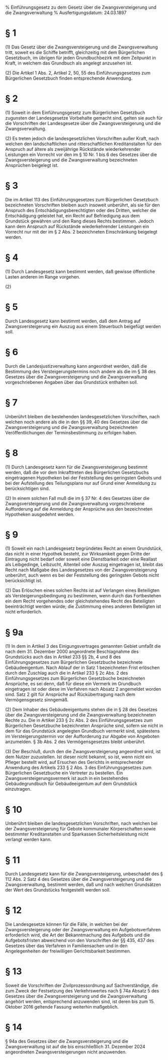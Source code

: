 % Einführungsgesetz zu dem Gesetz über die Zwangsversteigerung und die Zwangsverwaltung
% Ausfertigungsdatum: 24.03.1897
 
# § 1

(1) Das Gesetz über die Zwangsversteigerung und die Zwangsverwaltung tritt, soweit es die Schiffe betrifft, gleichzeitig mit dem Bürgerlichen Gesetzbuch, im übrigen für jeden Grundbuchbezirk mit dem Zeitpunkt in Kraft, in welchem das Grundbuch als angelegt anzusehen ist.

(2) Die Artikel 1 Abs. 2, Artikel 2, 50, 55 des Einführungsgesetzes zum Bürgerlichen Gesetzbuch finden entsprechende Anwendung.

# § 2

(1) Soweit in dem Einführungsgesetz zum Bürgerlichen Gesetzbuch zugunsten der Landesgesetze Vorbehalte gemacht sind, gelten sie auch für die Vorschriften der Landesgesetze über die Zwangsversteigerung und die Zwangsverwaltung.

(2) Es treten jedoch die landesgesetzlichen Vorschriften außer Kraft, nach welchen den landschaftlichen und ritterschaftlichen Kreditanstalten für den Anspruch auf ältere als zweijährige Rückstände wiederkehrender Leistungen ein Vorrecht vor den im § 10 Nr. 1 bis 6 des Gesetzes über die Zwangsversteigerung und die Zwangsverwaltung bezeichneten Ansprüchen beigelegt ist.

# § 3

Die im Artikel 113 des Einführungsgesetzes zum Bürgerlichen Gesetzbuch bezeichneten Vorschriften bleiben auch insoweit unberührt, als sie für den Anspruch des Entschädigungsberechtigten oder des Dritten, welcher die Entschädigung geleistet hat, ein Recht auf Befriedigung aus dem Grundstück gewähren und den Rang dieses Rechts bestimmen. Jedoch kann dem Anspruch auf Rückstände wiederkehrender Leistungen ein Vorrecht nur mit der im § 2 Abs. 2 bezeichneten Einschränkung beigelegt werden.

# § 4

(1) Durch Landesgesetz kann bestimmt werden, daß gewisse öffentliche Lasten anderen im Range vorgehen.

(2)

# § 5

Durch Landesgesetz kann bestimmt werden, daß dem Antrag auf Zwangsversteigerung ein Auszug aus einem Steuerbuch beigefügt werden soll.

# § 6

Durch die Landesjustizverwaltung kann angeordnet werden, daß die Bestimmung des Versteigerungstermins noch andere als die im § 38 des Gesetzes über die Zwangsversteigerung und die Zwangsverwaltung vorgeschriebenen Angaben über das Grundstück enthalten soll.

# § 7

Unberührt bleiben die bestehenden landesgesetzlichen Vorschriften, nach welchen noch andere als die in den §§ 39, 40 des Gesetzes über die Zwangsversteigerung und die Zwangsverwaltung bezeichneten Veröffentlichungen der Terminsbestimmung zu erfolgen haben.

# § 8

(1) Durch Landesgesetz kann für die Zwangsversteigerung bestimmt werden, daß die vor dem Inkrafttreten des Bürgerlichen Gesetzbuchs eingetragenen Hypotheken bei der Feststellung des geringsten Gebots und bei der Aufstellung des Teilungsplans nur auf Grund einer Anmeldung zu berücksichtigen sind.

(2) In einem solchen Fall muß die im § 37 Nr. 4 des Gesetzes über die Zwangsversteigerung und die Zwangsverwaltung vorgeschriebene Aufforderung auf die Anmeldung der Ansprüche aus den bezeichneten Hypotheken ausgedehnt werden.

# § 9

(1) Soweit ein nach Landesgesetz begründetes Recht an einem Grundstück, das nicht in einer Hypothek besteht, zur Wirksamkeit gegen Dritte der Eintragung nicht bedarf oder soweit eine Dienstbarkeit oder eine Reallast als Leibgedinge, Leibzucht, Altenteil oder Auszug eingetragen ist, bleibt das Recht nach Maßgabe des Landesgesetzes von der Zwangsversteigerung unberührt, auch wenn es bei der Feststellung des geringsten Gebots nicht berücksichtigt ist.

(2) Das Erlöschen eines solchen Rechts ist auf Verlangen eines Beteiligten als Versteigerungsbedingung zu bestimmen, wenn durch das Fortbestehen ein dem Recht vorgehendes oder gleichstehendes Recht des Beteiligten beeinträchtigt werden würde; die Zustimmung eines anderen Beteiligten ist nicht erforderlich.

# § 9a

(1) In dem in Artikel 3 des Einigungsvertrages genannten Gebiet umfaßt die nach dem 31. Dezember 2000 angeordnete Beschlagnahme des Grundstücks auch das in Artikel 233 §§ 2b, 4 und 8 des Einführungsgesetzes zum Bürgerlichen Gesetzbuche bezeichnete Gebäudeeigentum. Nach Ablauf der in Satz 1 bezeichneten Frist erlöschen durch den Zuschlag auch die in Artikel 233 § 2c Abs. 2 des Einführungsgesetzes zum Bürgerlichen Gesetzbuche bezeichneten Ansprüche, es sei denn, daß für diese ein Vermerk im Grundbuch eingetragen ist oder diese im Verfahren nach Absatz 2 angemeldet worden sind. Satz 2 gilt für Ansprüche auf Rückübertragung nach dem Vermögensgesetz sinngemäß.

(2) Dem Inhaber des Gebäudeeigentums stehen die in § 28 des Gesetzes über die Zwangsversteigerung und die Zwangsverwaltung bezeichneten Rechte zu. Die in Artikel 233 § 2c Abs. 2 des Einführungsgesetzes zum Bürgerlichen Gesetzbuche bezeichneten Ansprüche sind, sofern sie nicht in dem für das Grundstück angelegten Grundbuch vermerkt sind, spätestens im Versteigerungstermin vor der Aufforderung zur Abgabe von Angeboten anzumelden. § 3b Abs. 2 des Vermögensgesetzes bleibt unberührt.

(3) Der Beschluß, durch den die Zwangsversteigerung angeordnet wird, ist dem Nutzer zuzustellen. Ist dieser nicht bekannt, so ist, wenn nicht ein Pfleger bestellt wird, auf Ersuchen des Gerichts in entsprechender Anwendung des Artikels 233 § 2 Abs. 3 des Einführungsgesetzes zum Bürgerlichen Gesetzbuche ein Vertreter zu bestellen. Ein Zwangsversteigerungsvermerk ist auch in ein bestehendes Gebäudegrundbuch für Gebäudeeigentum auf dem Grundstück einzutragen.

# § 10

Unberührt bleiben die landesgesetzlichen Vorschriften, nach welchen bei der Zwangsversteigerung für Gebote kommunaler Körperschaften sowie bestimmter Kreditanstalten und Sparkassen Sicherheitsleistung nicht verlangt werden kann.

# § 11

Durch Landesgesetz kann für die Zwangsversteigerung, unbeschadet des § 112 Abs. 2 Satz 4 des Gesetzes über die Zwangsversteigerung und die Zwangsverwaltung, bestimmt werden, daß und nach welchen Grundsätzen der Wert des Grundstücks festgestellt werden soll.

# § 12

Die Landesgesetze können für die Fälle, in welchen bei der Zwangsversteigerung oder der Zwangsverwaltung ein Aufgebotsverfahren erforderlich wird, die Art der Bekanntmachung des Aufgebots und die Aufgebotsfristen abweichend von den Vorschriften der §§ 435, 437 des Gesetzes über das Verfahren in Familiensachen und in den Angelegenheiten der freiwilligen Gerichtsbarkeit bestimmen.

# § 13

Soweit die Vorschriften der Zivilprozessordnung auf Sachverständige, die zum Zweck der Festsetzung des Verkehrswertes nach § 74a Absatz 5 des Gesetzes über die Zwangsversteigerung und die Zwangsverwaltung angehört werden, entsprechend anzuwenden sind, ist deren bis zum 15. Oktober 2016 geltende Fassung weiterhin maßgeblich.

# § 14

§ 94a des Gesetzes über die Zwangsversteigerung und die Zwangsverwaltung ist auf die bis einschließlich 31. Dezember 2024 angeordneten Zwangsversteigerungen nicht anzuwenden.
